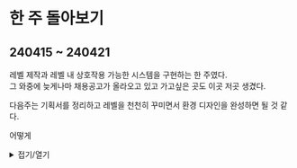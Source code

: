 # 한 주 돌아보기
## 240415 ~ 240421

레벨 제작과 레벨 내 상호작용 가능한 시스템을 구현하는 한 주였다.\
그 와중에 늦게나마 채용공고가 올라오고 있고 가고싶은 곳도 이곳 저곳 생겼다.

다음주는 기획서를 정리하고 레벨을 천천히 꾸미면서 환경 디자인을 완성하면 될 것 같다.

어떻게 

<details>
<summary>접기/열기</summary>

![image](https://github.com/JM94Ent/TIL-WIL/assets/143363550/38cc45fd-7e63-468d-a9ff-33c6b42ce4ee)

</details>


